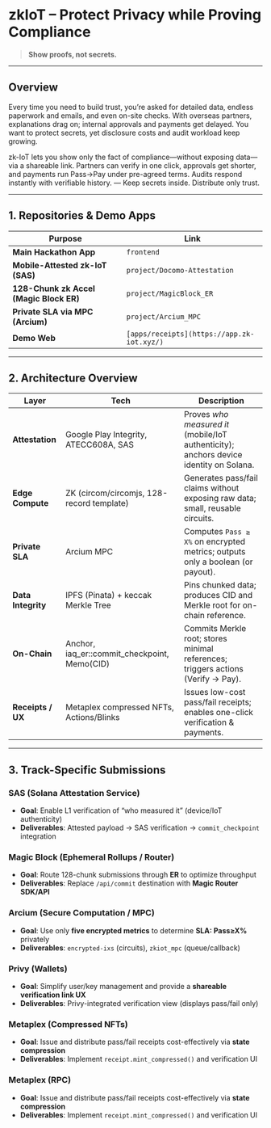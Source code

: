 # zkIoT – Protect Privacy while Proving Compliance

> **Show proofs, not secrets.**


---

## Overview

Every time you need to build trust, you’re asked for detailed data, endless paperwork and emails, and even on-site checks. With overseas partners, explanations drag on; internal approvals and payments get delayed. You want to protect secrets, yet disclosure costs and audit workload keep growing.

zk-IoT lets you show only the fact of compliance—without exposing data—via a shareable link. Partners can verify in one click, approvals get shorter, and payments run Pass→Pay under pre-agreed terms. Audits respond instantly with verifiable history. — Keep secrets inside. Distribute only trust.

---

## 1. Repositories & Demo Apps

| Purpose                                 | Link                   |
| --------------------------------------- | ---------------------- |
| **Main Hackathon App**                  | `frontend`       |
| **Mobile-Attested zk-IoT (SAS)**        | `project/Docomo-Attestation` |
| **128-Chunk zk Accel (Magic Block ER)** | `project/MagicBlock_ER`          |
| **Private SLA via MPC (Arcium)**        | `project/Arcium_MPC`         |
| **Demo Web**                            | `[apps/receipts](https://app.zk-iot.xyz/)`        |

---

## 2. Architecture Overview

| Layer              | Tech                                         | Description                                                                            |
| ------------------ | -------------------------------------------- | -------------------------------------------------------------------------------------- |
| **Attestation**    | Google Play Integrity, ATECC608A, SAS        | Proves *who measured it* (mobile/IoT authenticity); anchors device identity on Solana. |
| **Edge Compute**   | ZK (circom/circomjs, 128-record template)    | Generates pass/fail claims without exposing raw data; small, reusable circuits.        |
| **Private SLA**    | Arcium MPC                                   | Computes `Pass ≥ X%` on encrypted metrics; outputs only a boolean (or payout).         |
| **Data Integrity** | IPFS (Pinata) + keccak Merkle Tree           | Pins chunked data; produces CID and Merkle root for on-chain reference.                |
| **On-Chain**       | Anchor, iaq_er::commit_checkpoint, Memo(CID) | Commits Merkle root; stores minimal references; triggers actions (Verify → Pay).       |
| **Receipts / UX**  | Metaplex compressed NFTs, Actions/Blinks     | Issues low-cost pass/fail receipts; enables one-click verification & payments.         |

---

## 3. Track-Specific Submissions

### SAS (Solana Attestation Service)

* **Goal**: Enable L1 verification of “who measured it” (device/IoT authenticity)
* **Deliverables**: Attested payload → SAS verification → `commit_checkpoint` integration

### Magic Block (Ephemeral Rollups / Router)

* **Goal**: Route 128-chunk submissions through **ER** to optimize throughput
* **Deliverables**: Replace `/api/commit` destination with **Magic Router SDK/API**

### Arcium (Secure Computation / MPC)

* **Goal**: Use only **five encrypted metrics** to determine **SLA: Pass≥X%** privately
* **Deliverables**: `encrypted-ixs` (circuits), `zkiot_mpc` (queue/callback)

### Privy (Wallets)

* **Goal**: Simplify user/key management and provide a **shareable verification link UX**
* **Deliverables**: Privy-integrated verification view (displays pass/fail only)

### Metaplex (Compressed NFTs)

* **Goal**: Issue and distribute pass/fail receipts cost-effectively via **state compression**
* **Deliverables**: Implement `receipt.mint_compressed()` and verification UI

### Metaplex (RPC)

* **Goal**: Issue and distribute pass/fail receipts cost-effectively via **state compression**
* **Deliverables**: Implement `receipt.mint_compressed()` and verification UI
